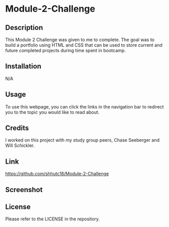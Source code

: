 # Module-2-Challenge

## Description

This Module 2 Challenge was given to me to complete. The goal was to build a portfolio using HTML and CSS that can be used to store current and future completed projects during time spent in bootcamp.

## Installation

N/A

## Usage

To use this webpage, you can click the links in the navigation bar to redirect you to the topic you would like to read about.

## Credits

I worked on this project with my study group peers, Chase Seeberger and Will Schickler.

## Link

https://github.com/shhutc18/Module-2-Challenge

## Screenshot

<!-- Screeenshot of deployed webpage goes here -->
<!-- <img src="./assets/images/shhutc18.DeployedWebpage.jpg"> -->

## License

Please refer to the LICENSE in the repository.